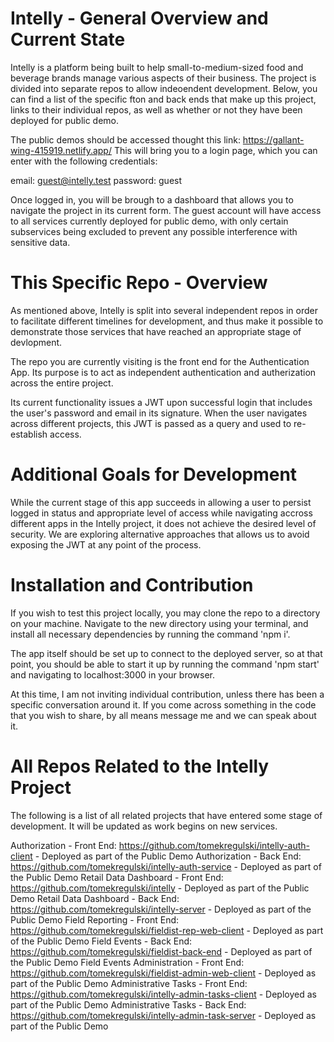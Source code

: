 # Intelly - General Overview and Current State

Intelly is a platform being built to help small-to-medium-sized food and beverage brands manage various aspects of their business. The project is divided into separate repos to allow indeoendent development. Below, you can find a list of the specific fton and back ends that make up this project, links to their individual repos, as well as whether or not they have been deployed for public demo.

The public demos should be accessed thought this link: https://gallant-wing-415919.netlify.app/
This will bring you to a login page, which you can enter with the following credentials:

email: guest@intelly.test
password: guest

Once logged in, you will be brough to a dashboard that allows you to navigate the project in its current form. The guest account will have access to all services currently deployed for public demo, with only certain subservices being excluded to prevent any possible interference with sensitive data.

# This Specific Repo - Overview

As mentioned above, Intelly is split into several independent repos in order to facilitate different timelines for development, and thus make it possible to demonstrate those services that have reached an appropriate stage of devlopment.

The repo you are currently visiting is the front end for the Authentication App. Its purpose is to act as independent authentication and autherization across the entire project.

Its current functionality issues a JWT upon successful login that includes the user's password and email in its signature. When the user navigates across different projects, this JWT is passed as a query and used to re-establish access.

# Additional Goals for Development

While the current stage of this app succeeds in allowing a user to persist logged in status and appropriate level of access while navigating accross different apps in the Intelly project, it does not achieve the desired level of security. We are exploring alternative approaches that allows us to avoid exposing the JWT at any point of the process.

# Installation and Contribution

If you wish to test this project locally, you may clone the repo to a directory on your machine. Navigate to the new directory using your terminal, and install all necessary dependencies by running the command 'npm i'.

The app itself should be set up to connect to the deployed server, so at that point, you should be able to start it up by running the command 'npm start' and navigating to localhost:3000 in your browser.

At this time, I am not inviting individual contribution, unless there has been a specific conversation around it. If you come across something in the code that you wish to share, by all means message me and we can speak about it.

# All Repos Related to the Intelly Project

The following is a list of all related projects that have entered some stage of development. It will be updated as work begins on new services.

Authorization - Front End: https://github.com/tomekregulski/intelly-auth-client - Deployed as part of the Public Demo
Authorization - Back End: https://github.com/tomekregulski/intelly-auth-service - Deployed as part of the Public Demo
Retail Data Dashboard - Front End: https://github.com/tomekregulski/intelly - Deployed as part of the Public Demo
Retail Data Dashboard - Back End: https://github.com/tomekregulski/intelly-server - Deployed as part of the Public Demo
Field Reporting - Front End: https://github.com/tomekregulski/fieldist-rep-web-client - Deployed as part of the Public Demo
Field Events - Back End: https://github.com/tomekregulski/fieldist-back-end - Deployed as part of the Public Demo
Field Events Administration - Front End: https://github.com/tomekregulski/fieldist-admin-web-client - Deployed as part of the Public Demo
Administrative Tasks - Front End: https://github.com/tomekregulski/intelly-admin-tasks-client - Deployed as part of the Public Demo
Administrative Tasks - Back End: https://github.com/tomekregulski/intelly-admin-task-server - Deployed as part of the Public Demo
